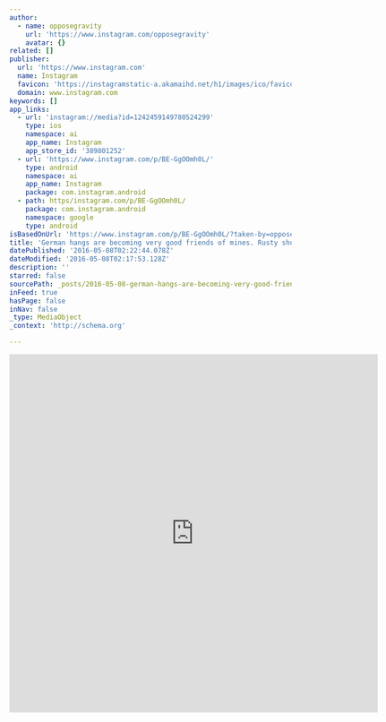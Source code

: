 ```yaml
---
author:
  - name: opposegravity
    url: 'https://www.instagram.com/opposegravity'
    avatar: {}
related: []
publisher:
  url: 'https://www.instagram.com'
  name: Instagram
  favicon: 'https://instagramstatic-a.akamaihd.net/h1/images/ico/favicon.ico/7cdab0872b15.ico'
  domain: www.instagram.com
keywords: []
app_links:
  - url: 'instagram://media?id=1242459149780524299'
    type: ios
    namespace: ai
    app_name: Instagram
    app_store_id: '389801252'
  - url: 'https://www.instagram.com/p/BE-GgOOmh0L/'
    type: android
    namespace: ai
    app_name: Instagram
    package: com.instagram.android
  - path: https/instagram.com/p/BE-GgOOmh0L/
    package: com.instagram.android
    namespace: google
    type: android
isBasedOnUrl: 'https://www.instagram.com/p/BE-GgOOmh0L/?taken-by=opposegravity'
title: 'German hangs are becoming very good friends of mines. Rusty shoulders are starting to move again. This move when I first tried felt like pure unadulterated torture. Really unbearable I could only touch and go and even then it felt like my shoulders were going to rip at the sockets. Over time all of this has disappeared my right rotator cuff feels great. I really cannot put my shoulder in a position where I can feel any pain of discomfort from my old injuries. More FREEDOM more movement... #opposegravity #traininggroundbkk #movementculture #mobilitywod #shouldermobility #calisthenics #gymnastics #sukhumvit69 #phrakhanong #gymlife #backlever'
datePublished: '2016-05-08T02:22:44.078Z'
dateModified: '2016-05-08T02:17:53.128Z'
description: ''
starred: false
sourcePath: _posts/2016-05-08-german-hangs-are-becoming-very-good-friends-of-mines-rusty.md
inFeed: true
hasPage: false
inNav: false
_type: MediaObject
_context: 'http://schema.org'

---
```

<iframe src="https://cdn.embedly.com/widgets/media.html?src=http%3A%2F%2Fscontent.cdninstagram.com%2Ft50.2886-16%2F13152980_1700874493501461_1386206298_n.mp4&amp;src_secure=1&amp;url=https%3A%2F%2Fwww.instagram.com%2Fp%2FBE-GgOOmh0L%2F&amp;image=https%3A%2F%2Fscontent.cdninstagram.com%2Ft51.2885-15%2Fe15%2F13129217_1603732966609591_2015178401_n.jpg%3Fig_cache_key%3DMTI0MjQ1OTE0OTc4MDUyNDI5OQ%253D%253D.2&amp;key=b7d04c9b404c499eba89ee7072e1c4f7&amp;type=video%2Fmp4&amp;schema=instagram" width="658" height="640" scrolling="no" frameborder="0" allowfullscreen="" style=""></iframe>